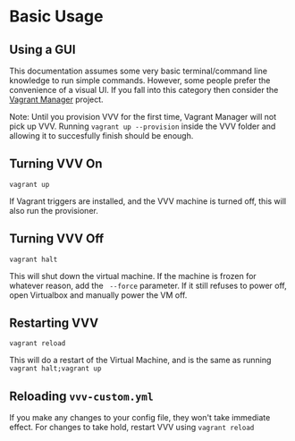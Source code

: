 # Basic Usage

## Using a GUI

This documentation assumes some very basic terminal/command line knowledge to run simple commands. However, some people prefer the convenience of a visual UI. If you fall into this category then consider the [Vagrant Manager](http://vagrantmanager.com/)  project.

Note: Until you provision VVV for the first time, Vagrant Manager will not pick up VVV. Running `vagrant up --provision`  inside the VVV folder and allowing it to succesfully finish should be enough.

## Turning VVV On

```
vagrant up
```

If Vagrant triggers are installed, and the VVV machine is turned off, this will also run the provisioner.

## Turning VVV Off

```
vagrant halt
```

This will shut down the virtual machine. If the machine is frozen for whatever reason, add the ` --force` parameter. If it still refuses to power off, open Virtualbox and manually power the VM off.

## Restarting VVV

```
vagrant reload
```

This will do a restart of the Virtual Machine, and is the same as running `vagrant halt;vagrant up`

## Reloading `vvv-custom.yml`

If you make any changes to your config file, they won't take immediate effect. For changes to take hold, restart VVV using `vagrant reload`